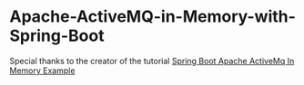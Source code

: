 # Apache-ActiveMQ-in-Memory-with-Spring-Boot

Special thanks to the creator of the tutorial [Spring Boot Apache ActiveMq In Memory Example](https://www.onlinetutorialspoint.com/spring-boot/spring-boot-activemq-in-memory-example.html)

